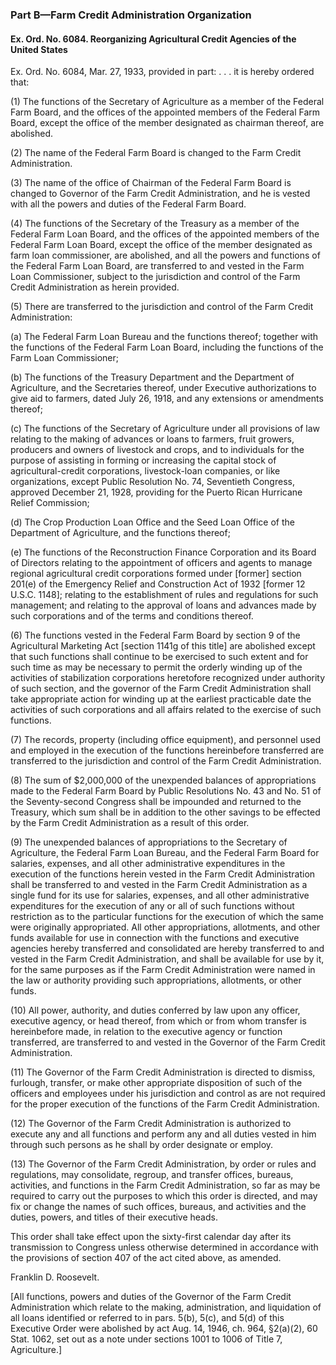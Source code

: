### Part B—Farm Credit Administration Organization ###

#### Ex. Ord. No. 6084. Reorganizing Agricultural Credit Agencies of the United States ####

Ex. Ord. No. 6084, Mar. 27, 1933, provided in part: . . . it is hereby ordered that:

(1) The functions of the Secretary of Agriculture as a member of the Federal Farm Board, and the offices of the appointed members of the Federal Farm Board, except the office of the member designated as chairman thereof, are abolished.

(2) The name of the Federal Farm Board is changed to the Farm Credit Administration.

(3) The name of the office of Chairman of the Federal Farm Board is changed to Governor of the Farm Credit Administration, and he is vested with all the powers and duties of the Federal Farm Board.

(4) The functions of the Secretary of the Treasury as a member of the Federal Farm Loan Board, and the offices of the appointed members of the Federal Farm Loan Board, except the office of the member designated as farm loan commissioner, are abolished, and all the powers and functions of the Federal Farm Loan Board, are transferred to and vested in the Farm Loan Commissioner, subject to the jurisdiction and control of the Farm Credit Administration as herein provided.

(5) There are transferred to the jurisdiction and control of the Farm Credit Administration:

(a) The Federal Farm Loan Bureau and the functions thereof; together with the functions of the Federal Farm Loan Board, including the functions of the Farm Loan Commissioner;

(b) The functions of the Treasury Department and the Department of Agriculture, and the Secretaries thereof, under Executive authorizations to give aid to farmers, dated July 26, 1918, and any extensions or amendments thereof;

(c) The functions of the Secretary of Agriculture under all provisions of law relating to the making of advances or loans to farmers, fruit growers, producers and owners of livestock and crops, and to individuals for the purpose of assisting in forming or increasing the capital stock of agricultural-credit corporations, livestock-loan companies, or like organizations, except Public Resolution No. 74, Seventieth Congress, approved December 21, 1928, providing for the Puerto Rican Hurricane Relief Commission;

(d) The Crop Production Loan Office and the Seed Loan Office of the Department of Agriculture, and the functions thereof;

(e) The functions of the Reconstruction Finance Corporation and its Board of Directors relating to the appointment of officers and agents to manage regional agricultural credit corporations formed under [former] section 201(e) of the Emergency Relief and Construction Act of 1932 [former 12 U.S.C. 1148]; relating to the establishment of rules and regulations for such management; and relating to the approval of loans and advances made by such corporations and of the terms and conditions thereof.

(6) The functions vested in the Federal Farm Board by section 9 of the Agricultural Marketing Act [section 1141g of this title] are abolished except that such functions shall continue to be exercised to such extent and for such time as may be necessary to permit the orderly winding up of the activities of stabilization corporations heretofore recognized under authority of such section, and the governor of the Farm Credit Administration shall take appropriate action for winding up at the earliest practicable date the activities of such corporations and all affairs related to the exercise of such functions.

(7) The records, property (including office equipment), and personnel used and employed in the execution of the functions hereinbefore transferred are transferred to the jurisdiction and control of the Farm Credit Administration.

(8) The sum of $2,000,000 of the unexpended balances of appropriations made to the Federal Farm Board by Public Resolutions No. 43 and No. 51 of the Seventy-second Congress shall be impounded and returned to the Treasury, which sum shall be in addition to the other savings to be effected by the Farm Credit Administration as a result of this order.

(9) The unexpended balances of appropriations to the Secretary of Agriculture, the Federal Farm Loan Bureau, and the Federal Farm Board for salaries, expenses, and all other administrative expenditures in the execution of the functions herein vested in the Farm Credit Administration shall be transferred to and vested in the Farm Credit Administration as a single fund for its use for salaries, expenses, and all other administrative expenditures for the execution of any or all of such functions without restriction as to the particular functions for the execution of which the same were originally appropriated. All other appropriations, allotments, and other funds available for use in connection with the functions and executive agencies hereby transferred and consolidated are hereby transferred to and vested in the Farm Credit Administration, and shall be available for use by it, for the same purposes as if the Farm Credit Administration were named in the law or authority providing such appropriations, allotments, or other funds.

(10) All power, authority, and duties conferred by law upon any officer, executive agency, or head thereof, from which or from whom transfer is hereinbefore made, in relation to the executive agency or function transferred, are transferred to and vested in the Governor of the Farm Credit Administration.

(11) The Governor of the Farm Credit Administration is directed to dismiss, furlough, transfer, or make other appropriate disposition of such of the officers and employees under his jurisdiction and control as are not required for the proper execution of the functions of the Farm Credit Administration.

(12) The Governor of the Farm Credit Administration is authorized to execute any and all functions and perform any and all duties vested in him through such persons as he shall by order designate or employ.

(13) The Governor of the Farm Credit Administration, by order or rules and regulations, may consolidate, regroup, and transfer offices, bureaus, activities, and functions in the Farm Credit Administration, so far as may be required to carry out the purposes to which this order is directed, and may fix or change the names of such offices, bureaus, and activities and the duties, powers, and titles of their executive heads.

This order shall take effect upon the sixty-first calendar day after its transmission to Congress unless otherwise determined in accordance with the provisions of section 407 of the act cited above, as amended.

Franklin D. Roosevelt.

[All functions, powers and duties of the Governor of the Farm Credit Administration which relate to the making, administration, and liquidation of all loans identified or referred to in pars. 5(b), 5(c), and 5(d) of this Executive Order were abolished by act Aug. 14, 1946, ch. 964, §2(a)(2), 60 Stat. 1062, set out as a note under sections 1001 to 1006 of Title 7, Agriculture.]